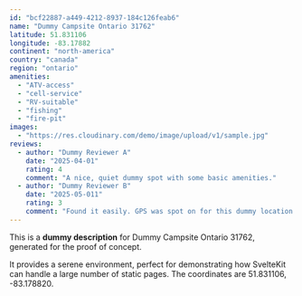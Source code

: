 ```yaml
---
id: "bcf22887-a449-4212-8937-184c126feab6"
name: "Dummy Campsite Ontario 31762"
latitude: 51.831106
longitude: -83.17882
continent: "north-america"
country: "canada"
region: "ontario"
amenities:
  - "ATV-access"
  - "cell-service"
  - "RV-suitable"
  - "fishing"
  - "fire-pit"
images:
  - "https://res.cloudinary.com/demo/image/upload/v1/sample.jpg"
reviews:
  - author: "Dummy Reviewer A"
    date: "2025-04-01"
    rating: 4
    comment: "A nice, quiet dummy spot with some basic amenities."
  - author: "Dummy Reviewer B"
    date: "2025-05-011"
    rating: 3
    comment: "Found it easily. GPS was spot on for this dummy location."
---
```


This is a **dummy description** for Dummy Campsite Ontario 31762, generated for the proof of concept.

It provides a serene environment, perfect for demonstrating how SvelteKit can handle a large number of static pages. The coordinates are 51.831106, -83.178820.

